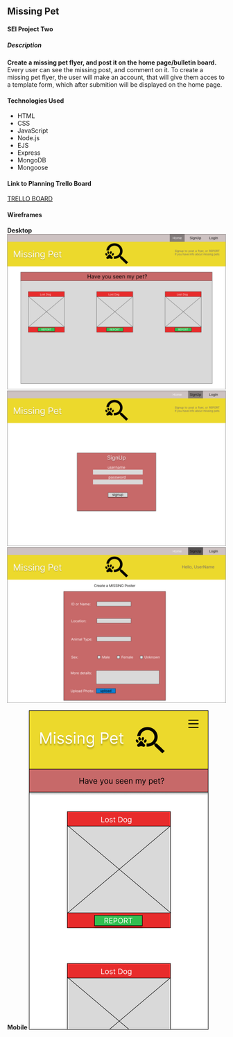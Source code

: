 ## Missing Pet 
#### SEI Project Two

##### Description 
**Create a missing pet flyer, and post it on the home page/bulletin board.** Every user can see the missing post, and comment on it. To create a missing pet flyer, the user will make an account, that will give them acces to a template form, which after submition will be displayed on the home page.

#### Technologies Used
- HTML
- CSS
- JavaScript
- Node.js
- EJS
- Express
- MongoDB
- Mongoose


#### Link to Planning Trello Board
[TRELLO BOARD](https://trello.com/b/be1L2bwi/project-2)


#### Wireframes

**Desktop**
![](./public/img/Wireframe%20-%201.png)
![](./public/img/Wireframe%20-%202.png)
![](./public/img/Wireframe%20-%203.png)

**Mobile**
![](./public/img/iPhone%208%20Plus%20-%201.png)